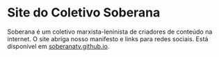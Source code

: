 # Site do Coletivo Soberana
Soberana é um coletivo marxista-leninista de criadores de conteúdo na internet. 
O site abriga nosso manifesto e links para redes sociais. Está disponível em [soberanatv.github.io](https://soberanatv.github.io).
